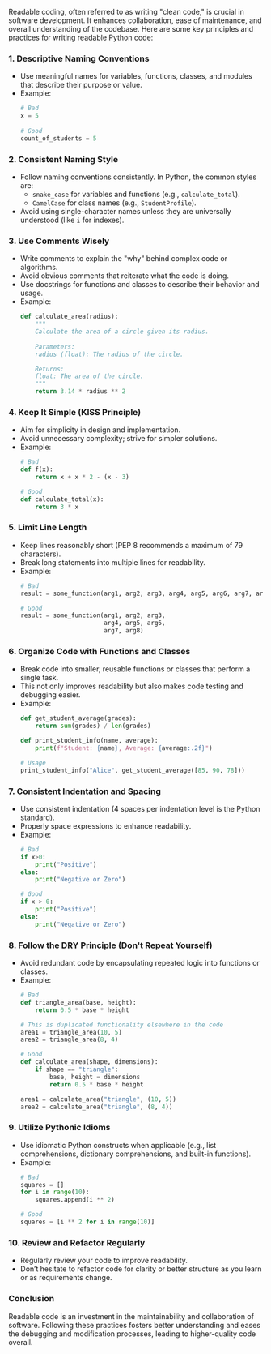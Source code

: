 Readable coding, often referred to as writing "clean code," is crucial in software development. It enhances collaboration, ease of maintenance, and overall understanding of the codebase. Here are some key principles and practices for writing readable Python code:

### 1. **Descriptive Naming Conventions**
   - Use meaningful names for variables, functions, classes, and modules that describe their purpose or value.
   - Example:
     ```python
     # Bad
     x = 5
    
     # Good
     count_of_students = 5
     ```

### 2. **Consistent Naming Style**
   - Follow naming conventions consistently. In Python, the common styles are:
     - `snake_case` for variables and functions (e.g., `calculate_total`).
     - `CamelCase` for class names (e.g., `StudentProfile`).
   - Avoid using single-character names unless they are universally understood (like `i` for indexes).

### 3. **Use Comments Wisely**
   - Write comments to explain the "why" behind complex code or algorithms.
   - Avoid obvious comments that reiterate what the code is doing.
   - Use docstrings for functions and classes to describe their behavior and usage.
   - Example:
     ```python
     def calculate_area(radius):
         """
         Calculate the area of a circle given its radius.
         
         Parameters:
         radius (float): The radius of the circle.

         Returns:
         float: The area of the circle.
         """
         return 3.14 * radius ** 2
     ```

### 4. **Keep It Simple (KISS Principle)**
   - Aim for simplicity in design and implementation.
   - Avoid unnecessary complexity; strive for simpler solutions.
   - Example:
     ```python
     # Bad
     def f(x):
         return x + x * 2 - (x - 3)
     
     # Good
     def calculate_total(x):
         return 3 * x
     ```

### 5. **Limit Line Length**
   - Keep lines reasonably short (PEP 8 recommends a maximum of 79 characters).
   - Break long statements into multiple lines for readability.
   - Example:
     ```python
     # Bad
     result = some_function(arg1, arg2, arg3, arg4, arg5, arg6, arg7, arg8)
     
     # Good
     result = some_function(arg1, arg2, arg3,
                            arg4, arg5, arg6,
                            arg7, arg8)
     ```

### 6. **Organize Code with Functions and Classes**
   - Break code into smaller, reusable functions or classes that perform a single task.
   - This not only improves readability but also makes code testing and debugging easier.
   - Example:
     ```python
     def get_student_average(grades):
         return sum(grades) / len(grades)

     def print_student_info(name, average):
         print(f"Student: {name}, Average: {average:.2f}")

     # Usage
     print_student_info("Alice", get_student_average([85, 90, 78]))
     ```

### 7. **Consistent Indentation and Spacing**
   - Use consistent indentation (4 spaces per indentation level is the Python standard).
   - Properly space expressions to enhance readability.
   - Example:
     ```python
     # Bad
     if x>0:
         print("Positive")
     else:
         print("Negative or Zero")
     
     # Good
     if x > 0:
         print("Positive")
     else:
         print("Negative or Zero")
     ```

### 8. **Follow the DRY Principle (Don't Repeat Yourself)**
   - Avoid redundant code by encapsulating repeated logic into functions or classes.
   - Example:
     ```python
     # Bad
     def triangle_area(base, height):
         return 0.5 * base * height

     # This is duplicated functionality elsewhere in the code
     area1 = triangle_area(10, 5)
     area2 = triangle_area(8, 4)

     # Good
     def calculate_area(shape, dimensions):
         if shape == "triangle":
             base, height = dimensions
             return 0.5 * base * height

     area1 = calculate_area("triangle", (10, 5))
     area2 = calculate_area("triangle", (8, 4))
     ```

### 9. **Utilize Pythonic Idioms**
   - Use idiomatic Python constructs when applicable (e.g., list comprehensions, dictionary comprehensions, and built-in functions).
   - Example:
     ```python
     # Bad
     squares = []
     for i in range(10):
         squares.append(i ** 2)

     # Good
     squares = [i ** 2 for i in range(10)]
     ```

### 10. **Review and Refactor Regularly**
   - Regularly review your code to improve readability.
   - Don’t hesitate to refactor code for clarity or better structure as you learn or as requirements change.

### Conclusion
Readable code is an investment in the maintainability and collaboration of software. Following these practices fosters better understanding and eases the debugging and modification processes, leading to higher-quality code overall.

